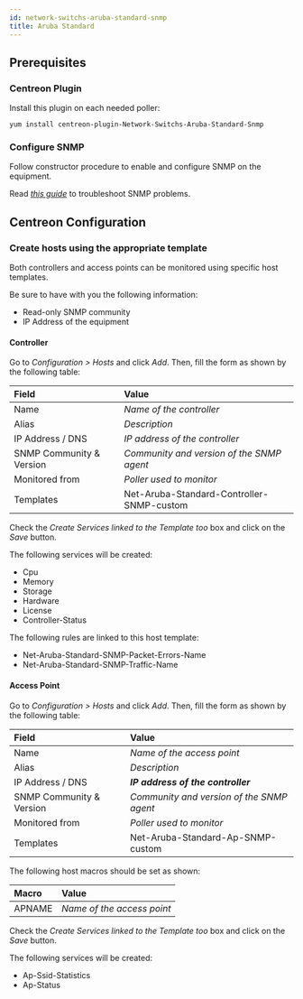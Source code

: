```yaml
---
id: network-switchs-aruba-standard-snmp
title: Aruba Standard
---
```


## Prerequisites

### Centreon Plugin

Install this plugin on each needed poller:

``` shell
yum install centreon-plugin-Network-Switchs-Aruba-Standard-Snmp
```

### Configure SNMP

Follow constructor procedure to enable and configure SNMP on the equipment.

Read *[this
guide](https://documentation.centreon.com/docs/centreon-plugins/en/latest/user/guide#snmp)*
to troubleshoot SNMP problems.

## Centreon Configuration

### Create hosts using the appropriate template

Both controllers and access points can be monitored using specific host
templates.

Be sure to have with you the following information:

  - Read-only SNMP community
  - IP Address of the equipment

#### Controller

Go to *Configuration \> Hosts* and click *Add*. Then, fill the form as shown by
the following table:

| Field                    | Value                                     |
| :----------------------- | :---------------------------------------- |
| Name                     | *Name of the controller*                  |
| Alias                    | *Description*                             |
| IP Address / DNS         | *IP address of the controller*            |
| SNMP Community & Version | *Community and version of the SNMP agent* |
| Monitored from           | *Poller used to monitor*                  |
| Templates                | Net-Aruba-Standard-Controller-SNMP-custom |

Check the *Create Services linked to the Template too* box and click on the
*Save* button.

The following services will be created:

  - Cpu
  - Memory
  - Storage
  - Hardware
  - License
  - Controller-Status

The following rules are linked to this host template:

  - Net-Aruba-Standard-SNMP-Packet-Errors-Name
  - Net-Aruba-Standard-SNMP-Traffic-Name

#### Access Point

Go to *Configuration \> Hosts* and click *Add*. Then, fill the form as shown by
the following table:

| Field                    | Value                                     |
| :----------------------- | :---------------------------------------- |
| Name                     | *Name of the access point*                |
| Alias                    | *Description*                             |
| IP Address / DNS         | ***IP address of the controller***        |
| SNMP Community & Version | *Community and version of the SNMP agent* |
| Monitored from           | *Poller used to monitor*                  |
| Templates                | Net-Aruba-Standard-Ap-SNMP-custom         |

The following host macros should be set as shown:

| Macro  | Value                      |
| :----- | :------------------------- |
| APNAME | *Name of the access point* |

Check the *Create Services linked to the Template too* box and click on the
*Save* button.

The following services will be created:

  - Ap-Ssid-Statistics
  - Ap-Status

